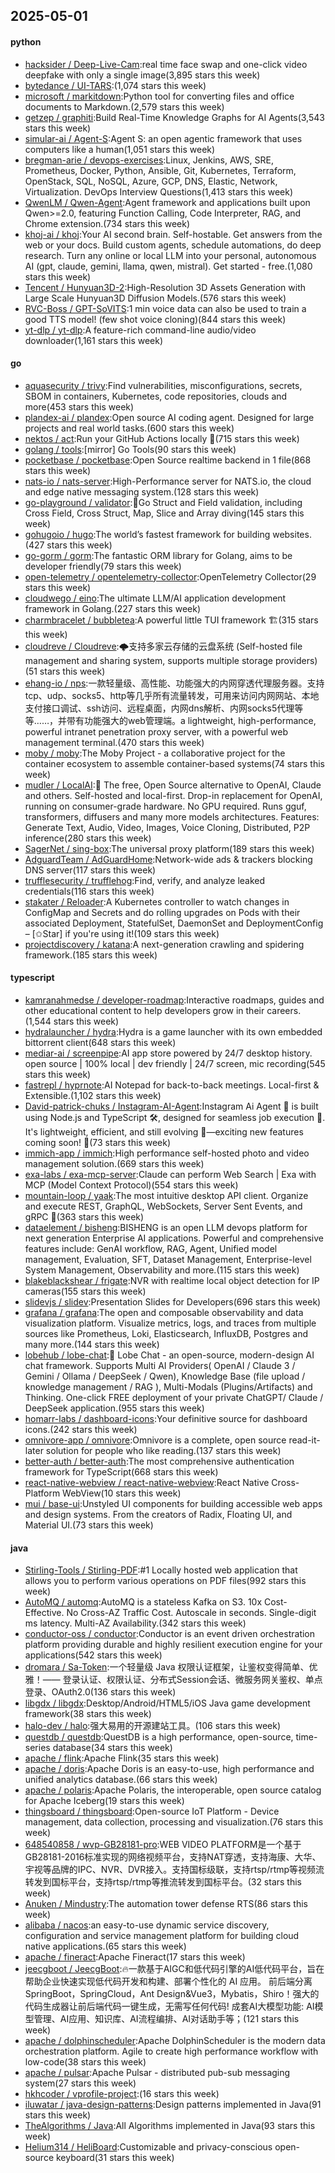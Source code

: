 ## 2025-05-01

#### python
* [hacksider / Deep-Live-Cam](https://github.com/hacksider/Deep-Live-Cam):real time face swap and one-click video deepfake with only a single image(3,895 stars this week)
* [bytedance / UI-TARS](https://github.com/bytedance/UI-TARS):(1,074 stars this week)
* [microsoft / markitdown](https://github.com/microsoft/markitdown):Python tool for converting files and office documents to Markdown.(2,579 stars this week)
* [getzep / graphiti](https://github.com/getzep/graphiti):Build Real-Time Knowledge Graphs for AI Agents(3,543 stars this week)
* [simular-ai / Agent-S](https://github.com/simular-ai/Agent-S):Agent S: an open agentic framework that uses computers like a human(1,051 stars this week)
* [bregman-arie / devops-exercises](https://github.com/bregman-arie/devops-exercises):Linux, Jenkins, AWS, SRE, Prometheus, Docker, Python, Ansible, Git, Kubernetes, Terraform, OpenStack, SQL, NoSQL, Azure, GCP, DNS, Elastic, Network, Virtualization. DevOps Interview Questions(1,413 stars this week)
* [QwenLM / Qwen-Agent](https://github.com/QwenLM/Qwen-Agent):Agent framework and applications built upon Qwen>=2.0, featuring Function Calling, Code Interpreter, RAG, and Chrome extension.(734 stars this week)
* [khoj-ai / khoj](https://github.com/khoj-ai/khoj):Your AI second brain. Self-hostable. Get answers from the web or your docs. Build custom agents, schedule automations, do deep research. Turn any online or local LLM into your personal, autonomous AI (gpt, claude, gemini, llama, qwen, mistral). Get started - free.(1,080 stars this week)
* [Tencent / Hunyuan3D-2](https://github.com/Tencent/Hunyuan3D-2):High-Resolution 3D Assets Generation with Large Scale Hunyuan3D Diffusion Models.(576 stars this week)
* [RVC-Boss / GPT-SoVITS](https://github.com/RVC-Boss/GPT-SoVITS):1 min voice data can also be used to train a good TTS model! (few shot voice cloning)(844 stars this week)
* [yt-dlp / yt-dlp](https://github.com/yt-dlp/yt-dlp):A feature-rich command-line audio/video downloader(1,161 stars this week)

#### go
* [aquasecurity / trivy](https://github.com/aquasecurity/trivy):Find vulnerabilities, misconfigurations, secrets, SBOM in containers, Kubernetes, code repositories, clouds and more(453 stars this week)
* [plandex-ai / plandex](https://github.com/plandex-ai/plandex):Open source AI coding agent. Designed for large projects and real world tasks.(600 stars this week)
* [nektos / act](https://github.com/nektos/act):Run your GitHub Actions locally 🚀(715 stars this week)
* [golang / tools](https://github.com/golang/tools):[mirror] Go Tools(90 stars this week)
* [pocketbase / pocketbase](https://github.com/pocketbase/pocketbase):Open Source realtime backend in 1 file(868 stars this week)
* [nats-io / nats-server](https://github.com/nats-io/nats-server):High-Performance server for NATS.io, the cloud and edge native messaging system.(128 stars this week)
* [go-playground / validator](https://github.com/go-playground/validator):💯Go Struct and Field validation, including Cross Field, Cross Struct, Map, Slice and Array diving(145 stars this week)
* [gohugoio / hugo](https://github.com/gohugoio/hugo):The world’s fastest framework for building websites.(427 stars this week)
* [go-gorm / gorm](https://github.com/go-gorm/gorm):The fantastic ORM library for Golang, aims to be developer friendly(79 stars this week)
* [open-telemetry / opentelemetry-collector](https://github.com/open-telemetry/opentelemetry-collector):OpenTelemetry Collector(29 stars this week)
* [cloudwego / eino](https://github.com/cloudwego/eino):The ultimate LLM/AI application development framework in Golang.(227 stars this week)
* [charmbracelet / bubbletea](https://github.com/charmbracelet/bubbletea):A powerful little TUI framework 🏗(315 stars this week)
* [cloudreve / Cloudreve](https://github.com/cloudreve/Cloudreve):🌩支持多家云存储的云盘系统 (Self-hosted file management and sharing system, supports multiple storage providers)(51 stars this week)
* [ehang-io / nps](https://github.com/ehang-io/nps):一款轻量级、高性能、功能强大的内网穿透代理服务器。支持tcp、udp、socks5、http等几乎所有流量转发，可用来访问内网网站、本地支付接口调试、ssh访问、远程桌面，内网dns解析、内网socks5代理等等……，并带有功能强大的web管理端。a lightweight, high-performance, powerful intranet penetration proxy server, with a powerful web management terminal.(470 stars this week)
* [moby / moby](https://github.com/moby/moby):The Moby Project - a collaborative project for the container ecosystem to assemble container-based systems(74 stars this week)
* [mudler / LocalAI](https://github.com/mudler/LocalAI):🤖 The free, Open Source alternative to OpenAI, Claude and others. Self-hosted and local-first. Drop-in replacement for OpenAI, running on consumer-grade hardware. No GPU required. Runs gguf, transformers, diffusers and many more models architectures. Features: Generate Text, Audio, Video, Images, Voice Cloning, Distributed, P2P inference(280 stars this week)
* [SagerNet / sing-box](https://github.com/SagerNet/sing-box):The universal proxy platform(189 stars this week)
* [AdguardTeam / AdGuardHome](https://github.com/AdguardTeam/AdGuardHome):Network-wide ads & trackers blocking DNS server(117 stars this week)
* [trufflesecurity / trufflehog](https://github.com/trufflesecurity/trufflehog):Find, verify, and analyze leaked credentials(116 stars this week)
* [stakater / Reloader](https://github.com/stakater/Reloader):A Kubernetes controller to watch changes in ConfigMap and Secrets and do rolling upgrades on Pods with their associated Deployment, StatefulSet, DaemonSet and DeploymentConfig – [✩Star] if you're using it!(109 stars this week)
* [projectdiscovery / katana](https://github.com/projectdiscovery/katana):A next-generation crawling and spidering framework.(185 stars this week)

#### typescript
* [kamranahmedse / developer-roadmap](https://github.com/kamranahmedse/developer-roadmap):Interactive roadmaps, guides and other educational content to help developers grow in their careers.(1,544 stars this week)
* [hydralauncher / hydra](https://github.com/hydralauncher/hydra):Hydra is a game launcher with its own embedded bittorrent client(648 stars this week)
* [mediar-ai / screenpipe](https://github.com/mediar-ai/screenpipe):AI app store powered by 24/7 desktop history. open source | 100% local | dev friendly | 24/7 screen, mic recording(545 stars this week)
* [fastrepl / hyprnote](https://github.com/fastrepl/hyprnote):AI Notepad for back-to-back meetings. Local-first & Extensible.(1,102 stars this week)
* [David-patrick-chuks / Instagram-AI-Agent](https://github.com/David-patrick-chuks/Instagram-AI-Agent):Instagram Ai Agent 🌸 is built using Node.js and TypeScript 🛠️, designed for seamless job execution 📸. It's lightweight, efficient, and still evolving 🚧—exciting new features coming soon! 🌟(73 stars this week)
* [immich-app / immich](https://github.com/immich-app/immich):High performance self-hosted photo and video management solution.(669 stars this week)
* [exa-labs / exa-mcp-server](https://github.com/exa-labs/exa-mcp-server):Claude can perform Web Search | Exa with MCP (Model Context Protocol)(554 stars this week)
* [mountain-loop / yaak](https://github.com/mountain-loop/yaak):The most intuitive desktop API client. Organize and execute REST, GraphQL, WebSockets, Server Sent Events, and gRPC 🦬(363 stars this week)
* [dataelement / bisheng](https://github.com/dataelement/bisheng):BISHENG is an open LLM devops platform for next generation Enterprise AI applications. Powerful and comprehensive features include: GenAI workflow, RAG, Agent, Unified model management, Evaluation, SFT, Dataset Management, Enterprise-level System Management, Observability and more.(115 stars this week)
* [blakeblackshear / frigate](https://github.com/blakeblackshear/frigate):NVR with realtime local object detection for IP cameras(155 stars this week)
* [slidevjs / slidev](https://github.com/slidevjs/slidev):Presentation Slides for Developers(696 stars this week)
* [grafana / grafana](https://github.com/grafana/grafana):The open and composable observability and data visualization platform. Visualize metrics, logs, and traces from multiple sources like Prometheus, Loki, Elasticsearch, InfluxDB, Postgres and many more.(144 stars this week)
* [lobehub / lobe-chat](https://github.com/lobehub/lobe-chat):🤯 Lobe Chat - an open-source, modern-design AI chat framework. Supports Multi AI Providers( OpenAI / Claude 3 / Gemini / Ollama / DeepSeek / Qwen), Knowledge Base (file upload / knowledge management / RAG ), Multi-Modals (Plugins/Artifacts) and Thinking. One-click FREE deployment of your private ChatGPT/ Claude / DeepSeek application.(955 stars this week)
* [homarr-labs / dashboard-icons](https://github.com/homarr-labs/dashboard-icons):Your definitive source for dashboard icons.(242 stars this week)
* [omnivore-app / omnivore](https://github.com/omnivore-app/omnivore):Omnivore is a complete, open source read-it-later solution for people who like reading.(137 stars this week)
* [better-auth / better-auth](https://github.com/better-auth/better-auth):The most comprehensive authentication framework for TypeScript(668 stars this week)
* [react-native-webview / react-native-webview](https://github.com/react-native-webview/react-native-webview):React Native Cross-Platform WebView(10 stars this week)
* [mui / base-ui](https://github.com/mui/base-ui):Unstyled UI components for building accessible web apps and design systems. From the creators of Radix, Floating UI, and Material UI.(73 stars this week)

#### java
* [Stirling-Tools / Stirling-PDF](https://github.com/Stirling-Tools/Stirling-PDF):#1 Locally hosted web application that allows you to perform various operations on PDF files(992 stars this week)
* [AutoMQ / automq](https://github.com/AutoMQ/automq):AutoMQ is a stateless Kafka on S3. 10x Cost-Effective. No Cross-AZ Traffic Cost. Autoscale in seconds. Single-digit ms latency. Multi-AZ Availability.(342 stars this week)
* [conductor-oss / conductor](https://github.com/conductor-oss/conductor):Conductor is an event driven orchestration platform providing durable and highly resilient execution engine for your applications(542 stars this week)
* [dromara / Sa-Token](https://github.com/dromara/Sa-Token):一个轻量级 Java 权限认证框架，让鉴权变得简单、优雅！—— 登录认证、权限认证、分布式Session会话、微服务网关鉴权、单点登录、OAuth2.0(136 stars this week)
* [libgdx / libgdx](https://github.com/libgdx/libgdx):Desktop/Android/HTML5/iOS Java game development framework(38 stars this week)
* [halo-dev / halo](https://github.com/halo-dev/halo):强大易用的开源建站工具。(106 stars this week)
* [questdb / questdb](https://github.com/questdb/questdb):QuestDB is a high performance, open-source, time-series database(34 stars this week)
* [apache / flink](https://github.com/apache/flink):Apache Flink(35 stars this week)
* [apache / doris](https://github.com/apache/doris):Apache Doris is an easy-to-use, high performance and unified analytics database.(66 stars this week)
* [apache / polaris](https://github.com/apache/polaris):Apache Polaris, the interoperable, open source catalog for Apache Iceberg(19 stars this week)
* [thingsboard / thingsboard](https://github.com/thingsboard/thingsboard):Open-source IoT Platform - Device management, data collection, processing and visualization.(76 stars this week)
* [648540858 / wvp-GB28181-pro](https://github.com/648540858/wvp-GB28181-pro):WEB VIDEO PLATFORM是一个基于GB28181-2016标准实现的网络视频平台，支持NAT穿透，支持海康、大华、宇视等品牌的IPC、NVR、DVR接入。支持国标级联，支持rtsp/rtmp等视频流转发到国标平台，支持rtsp/rtmp等推流转发到国标平台。(32 stars this week)
* [Anuken / Mindustry](https://github.com/Anuken/Mindustry):The automation tower defense RTS(86 stars this week)
* [alibaba / nacos](https://github.com/alibaba/nacos):an easy-to-use dynamic service discovery, configuration and service management platform for building cloud native applications.(65 stars this week)
* [apache / fineract](https://github.com/apache/fineract):Apache Fineract(17 stars this week)
* [jeecgboot / JeecgBoot](https://github.com/jeecgboot/JeecgBoot):🔥一款基于AIGC和低代码引擎的AI低代码平台，旨在帮助企业快速实现低代码开发和构建、部署个性化的 AI 应用。 前后端分离 SpringBoot，SpringCloud，Ant Design&Vue3，Mybatis，Shiro！强大的代码生成器让前后端代码一键生成，无需写任何代码! 成套AI大模型功能: AI模型管理、AI应用、知识库、AI流程编排、AI对话助手等；(121 stars this week)
* [apache / dolphinscheduler](https://github.com/apache/dolphinscheduler):Apache DolphinScheduler is the modern data orchestration platform. Agile to create high performance workflow with low-code(38 stars this week)
* [apache / pulsar](https://github.com/apache/pulsar):Apache Pulsar - distributed pub-sub messaging system(27 stars this week)
* [hkhcoder / vprofile-project](https://github.com/hkhcoder/vprofile-project):(16 stars this week)
* [iluwatar / java-design-patterns](https://github.com/iluwatar/java-design-patterns):Design patterns implemented in Java(91 stars this week)
* [TheAlgorithms / Java](https://github.com/TheAlgorithms/Java):All Algorithms implemented in Java(93 stars this week)
* [Helium314 / HeliBoard](https://github.com/Helium314/HeliBoard):Customizable and privacy-conscious open-source keyboard(31 stars this week)

